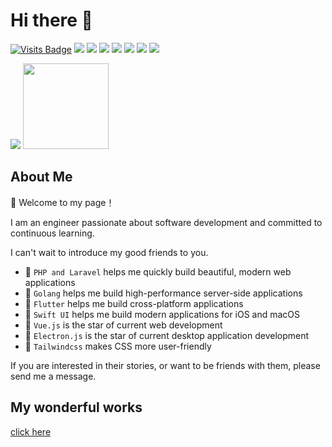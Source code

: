 # Hi there 👋

[![Visits Badge](https://badges.pufler.dev/visits/nookery/badge-it)](https://badges.pufler.dev)
![](https://img.shields.io/badge/-HTML5-E34F26?logo=html5&logoColor=white)
![](https://img.shields.io/badge/-CSS3-1572B6?logo=css3)
![](https://img.shields.io/badge/-JavaScript-oringe?logo=javascript)
![](https://img.shields.io/badge/-PHP-oringe?logo=php)
![](https://img.shields.io/badge/-Laravel-oringe?logo=Laravel)
![](https://img.shields.io/badge/-Swift-oringe?logo=Swift)
![](https://img.shields.io/badge/-Flutter-oringe?logo=Flutter)

<div align="start">
    <img  src="https://github-readme-stats-git-masterrstaa-rickstaa.vercel.app/api/top-langs/?username=nookery&hide_title=true&hide_border=false&layout=compact&langs_count=6&text_color=000&icon_color=fff&theme=graywhite&bg_color=ffffee" />
    <img height="137px" src="https://github-readme-stats.vercel.app/api?username=nookery&show_icons=true&theme=github_dark_dimmed&hide_title=true" />
</div>

## About Me

👋 Welcome to my page！

I am an engineer passionate about software development and committed to continuous learning.

I can't wait to introduce my good friends to you.

- 🎉 `PHP and Laravel` helps me quickly build beautiful, modern web applications
- 🎉 `Golang` helps me build high-performance server-side applications
- 🎉 `Flutter` helps me build cross-platform applications
- 🎉 `Swift UI` helps me build modern applications for iOS and macOS
- 🎉 `Vue.js` is the star of current web development
- 🎉 `Electron.js` is the star of current desktop application development
- 🎉 `Tailwindcss` makes CSS more user-friendly

If you are interested in their stories, or want to be friends with them, please send me a message.

## My wonderful works

[click here](https://cofficlab.github.io)

